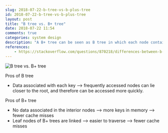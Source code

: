 ```yaml
---
slug: 2018-07-22-b-tree-vs-b-plus-tree
id: 2018-07-22-b-tree-vs-b-plus-tree
layout: post
title: "B tree vs. B+ tree"
date: 2018-07-22 11:54
comments: true
categories: system design
description: "A B+ tree can be seen as B tree in which each node contains only keys. Pros of B+ tree can be summarized as fewer cache misses. In B tree, the data is associated with each key and can be accessed more quickly."
references:
    - https://stackoverflow.com/questions/870218/differences-between-b-trees-and-b-trees
---
```


![B tree vs. B+ tree](https://res.cloudinary.com/dohtidfqh/image/upload/v1566606512/web-guiguio/bMjxUqmqcmytVpJLUd9gAVEzrmGEowwQdqV4bBARLvWVRauXH_IXY01atDp4xgAnRy89RhWy9yzThAUBwIU6xWwk9gHOZT9EdXLp7rwQ3SUFwyo_4O-uUkh34vkk424x13Mlzck.png)

Pros of B tree

- Data associated with each key ⟶ frequently accessed nodes can lie closer to the root, and therefore can be accessed more quickly.

Pros of B+ tree

- No data associated in the interior nodes ⟶ more keys in memory ⟶ fewer cache misses
- Leaf nodes of B+ trees are linked ⟶ easier to traverse ⟶ fewer cache misses
